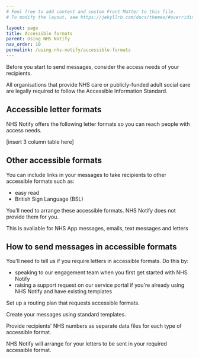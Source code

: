 ```yaml
---
# Feel free to add content and custom Front Matter to this file.
# To modify the layout, see https://jekyllrb.com/docs/themes/#overriding-theme-defaults

layout: page
title: Accessible formats
parent: Using NHS Notify
nav_order: 10
permalink: /using-nhs-notify/accessible-formats
---
```


Before you start to send messages, consider the access needs of your recipients.

All organisations that provide NHS care or publicly-funded adult social care are legally required to follow the Accessible Information Standard.

## Accessible letter formats

NHS Notify offers the following letter formats so you can reach people with access needs.

[insert 3 column table here]

## Other accessible formats

You can include links in your messages to take recipients to other accessible formats such as:

- easy read
- British Sign Language (BSL)

You’ll need to arrange these accessible formats. NHS Notify does not provide them for you.

This is available for NHS App messages, emails, text messages and letters

## How to send messages in accessible formats

You'll need to tell us if you require letters in accessible formats. Do this by:

- speaking to our engagement team when you first get started with NHS Notify
- raising a support request on our service portal if you're already using NHS Notify and have existing templates

Set up a routing plan that requests accessible formats.

Create your messages using standard templates.

Provide recipients' NHS numbers as separate data files for each type of accessible format.

NHS Notify will arrange for your letters to be sent in your required accessible format.

